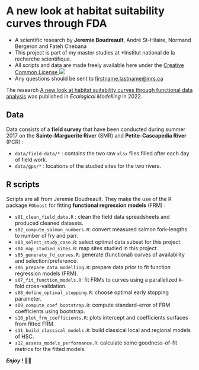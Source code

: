 A new look at habitat suitability curves through FDA
================================================================================


+ A scientific research by __Jeremie Boudreault__, André St-Hilaire, Normand Bergeron and Fateh Chebana
+ This project is part of my master studies at *Institut national de la recherche scientifique.
+ All scripts and data are made freely available here under the [Creative Common License ![](https://i.creativecommons.org/l/by-nc-nd/4.0/80x15.png)](http://creativecommons.org/licenses/by-nc-nd/4.0/)
+ Any questions should be sent to [firstname.lastname@inrs.ca](mailto:firstname.lastname@inrs.ca)

The research [A new look at habitat suitability curves through functional data analysis](https://www.sciencedirect.com/science/article/abs/pii/S030438002200031X?via%3Dihub) was published in *Ecological Modelling* in 2022.

Data
--------------------------------------------------------------------------------


Data consists of a __field survey__ that have been conducted during summer 2017 on the  __Sainte-Marguerite River__ (SMR) and __Petite-Cascapedia River__ (PCR) :

+ `data/field-data/*` : contains the two raw `xlsx` files filled after each day of field work.
+ `data/gps/*` : locations of the studied sites for the two rivers.


R scripts
--------------------------------------------------------------------------------


Scripts are all from Jeremie Boudreault. They make the use of the R package `FDboost` for fitting __functional regression models__ (FRM) :

+ `s01_clean_field_data.R` : clean the field data spreadsheets and produced cleaned datasets.
+ `s02_compute_salmon_numbers.R`: convert measured salmon fork-lengths to number of fry and parr.
+ `s03_select_study_case.R`: select optimal data subset for this project.
+ `s04_map_studied_sites.R`: map sites studied in this project.
+ `s05_generate_fd_curves.R`: generate (functional) curves of availability and selection/preference.
+ `s06_prepare_data_modelling.R`: prepare data prior to fit function regression models (FRM).
+ `s07_fit_function_models.R`: fit FRMs to curves using a parallelized k-fold cross-validation. 
+ `s08_define_optimal_stopping.R`: choose optimal early stopping parameter.
+ `s09_compute_coef_bootstrap.R`: compute standard-error of FRM coefficients using bootstrap. 
+ `s10_plot_frm_coefficients.R`: plots intercept and coefficients surfaces from fitted FRM.
+ `s11_build_classical_models.R`: build classical local and regional models of HSC.
+ `s12_assess_models_performance.R`: calculate some goodness-of-fit metrics for the fitted models. 


___Enjoy !___ ✌🏻
